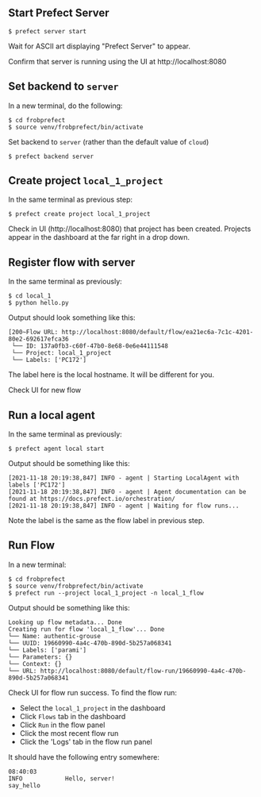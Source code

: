 Start Prefect Server
--------------------

```
$ prefect server start
```

Wait for ASCII art displaying "Prefect Server" to appear.

Confirm that server is running using the UI at http://localhost:8080

Set backend to `server`
----------------------

In a new terminal, do the following:

```
$ cd frobprefect
$ source venv/frobprefect/bin/activate
```

Set backend to `server` (rather than the default value of `cloud`)

```
$ prefect backend server
```

Create project `local_1_project`
--------------------------------

In the same terminal as previous step:

```
$ prefect create project local_1_project
```

Check in UI (http://localhost:8080) that project has been created. Projects
appear in the dashboard at the far right in a drop down.

Register flow with server
-------------------------

In the same terminal as previously:

```
$ cd local_1
$ python hello.py
```
Output should look something like this:
```
[200~Flow URL: http://localhost:8080/default/flow/ea21ec6a-7c1c-4201-80e2-692617efca36
 └── ID: 137a0fb3-c60f-47b0-8e68-0e6e44111548
 └── Project: local_1_project
 └── Labels: ['PC172']
```
The label here is the local hostname. It will be different for you.

Check UI for new flow

Run a local agent
-----------------

In the same terminal as previously:

```
$ prefect agent local start
```

Output should be something like this:

```
[2021-11-18 20:19:38,847] INFO - agent | Starting LocalAgent with labels ['PC172']
[2021-11-18 20:19:38,847] INFO - agent | Agent documentation can be found at https://docs.prefect.io/orchestration/
[2021-11-18 20:19:38,847] INFO - agent | Waiting for flow runs...
```
Note the label is the same as the flow label in previous step.

Run Flow
--------

In a new terminal:

```
$ cd frobprefect
$ source venv/frobprefect/bin/activate
$ prefect run --project local_1_project -n local_1_flow
```
Output should be something like this:
```
Looking up flow metadata... Done
Creating run for flow 'local_1_flow'... Done
└── Name: authentic-grouse
└── UUID: 19660990-4a4c-470b-890d-5b257a068341
└── Labels: ['parami']
└── Parameters: {}
└── Context: {}
└── URL: http://localhost:8080/default/flow-run/19660990-4a4c-470b-890d-5b257a068341
```

Check UI for flow run success. To find the flow run:
* Select the `local_1_project` in the dashboard
* Click `Flows` tab in the dashboard
* Click `Run` in the flow panel
* Click the most recent flow run
* Click the 'Logs' tab in the flow run panel

It should have the following entry somewhere:
```
08:40:03
INFO            Hello, server!
say_hello
```
